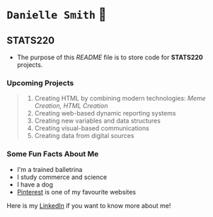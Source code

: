 # `Danielle Smith` 🌺

## STATS220  
* The purpose of this *README* file is to store code for **STATS220** projects. 

### Upcoming Projects
> 1. Creating HTML by combining modern technologies:
     _Meme Creation, HTML Creation_
> 2. Creating web-based dynamic reporting systems
> 3. Creating new variables and data structures
> 4. Creating visual-based communications
> 5. Creating data from digital sources

### Some Fun Facts About Me
* I'm a trained balletrina
* I study commerce and science
* I have a dog
* [Pinterest](https://www.pinterest.nz/) is one of my favourite websites 


Here is my [LinkedIn](https://www.linkedin.com/in/danielle-smith-1158991b8/) if you want to know more about me!




